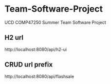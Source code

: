 # Team-Software-Project
UCD COMP47250 Summer Team Software Project



## H2 url

http://localhost:8080/api/h2-ui

## CRUD url prefix

http://localhost:8080/api/flashsale
